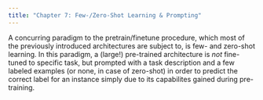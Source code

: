 ```yaml
---
title: "Chapter 7: Few-/Zero-Shot Learning & Prompting"
---
```

A concurring paradigm to the pretrain/finetune procedure, which most of the previously introduced architectures are subject to, is few- and zero-shot learning.
In this paradigm, a (large!) pre-trained architecture is _not_ fine-tuned to specific task, but prompted with a task description and a few labeled examples (or
none, in case of zero-shot) in order to predict the correct label for an instance simply due to its capabilites gained during pre-training.
